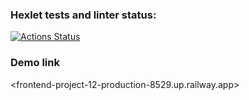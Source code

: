 ### Hexlet tests and linter status:
[![Actions Status](https://github.com/vlad1slove1/frontend-project-12/workflows/hexlet-check/badge.svg)](https://github.com/vlad1slove1/frontend-project-12/actions)

### Demo link
<frontend-project-12-production-8529.up.railway.app>